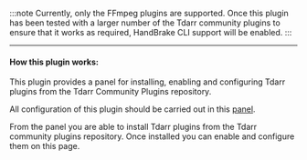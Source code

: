 

:::note
Currently, only the FFmpeg plugins are supported.
Once this plugin has been tested with a larger number of the Tdarr community plugins to ensure that it works as required, HandBrake CLI support will be enabled.
:::

---

#### How this plugin works:

This plugin provides a panel for installing, enabling and configuring Tdarr plugins from the Tdarr Community Plugins 
repository. 

All configuration of this plugin should be carried out in this [panel](/unmanic/ui/data-panels?pluginId=tdarr_plugin_runner).

From the panel you are able to install Tdarr plugins from the Tdarr community plugins repository.
Once installed you can enable and configure them on this page.

